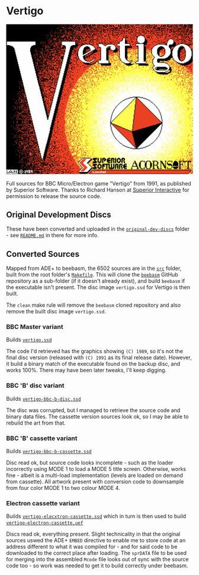 # Vertigo

![Vertigo title screen](Vertigo-titlescreen.png)

Full sources for BBC Micro/Electron game "Vertigo" from 1991, as published by Superior Software. Thanks to Richard Hanson at
[Superior Interactive](https://www.superiorinteractive.com/) for permission to release the source code. 

## Original Development Discs
These have been converted and uploaded in the [`original-dev-discs`](original-dev-discs) folder - see [`README.md`](original-dev-discs/README.md) in there for more info.

## Converted Sources
Mapped from ADE+ to beebasm, the 6502 sources are in the [`src`](src) folder, built from the root folder's [`Makefile`](Makefile). This will clone the [`beebasm`](https://github.com/stardot/beebasm) GitHub repository as a sub-folder (if it doesn't already exist), and build `beebasm` if the executable isn't present. The disc image `vertigo.ssd` for Vertigo is then built.

The `clean` make rule will remove the `beebasm` cloned repository and also remove the built disc image `vertigo.ssd`.

### BBC Master variant
Builds [`vertigo.ssd`](vertigo.ssd)

The code I'd retrieved has the graphics showing `(C) 1989`, so it's not the final disc version (released with `(C) 1991` as its final release date). However, it build a binary match of the executable found on the backup disc, and works 100%. There may have been later tweaks, I'll keep digging.

### BBC 'B' disc variant
Builds [`vertigo-bbc-b-disc.ssd`](vertigo-bbc-b-disc.ssd)

The disc was corrupted, but I managed to retrieve the source code and binary data files. The cassette version sources look ok, so I may be able to rebuild the art from that.

### BBC 'B' cassette variant
Builds [`vertigo-bbc-b-cassette.ssd`](vertigo-bbc-b-cassette.ssd)

Disc read ok, but source code looks incomplete - such as the loader incorrectly using MODE 1 to load a MODE 5 title screen. Otherwise, works fine - albeit is a multi-load implementation (levels are loaded on demand
from cassette). All artwork present with conversion code to downsample from
four color MODE 1 to two colour MODE 4.

### Electron cassette variant
Builds [`vertigo-elecxtron-cassette.ssd`](vertigo-electron-cassette.ssd) which in turn is then used to build [`vertigo-electron-cassette.uef`](vertigo-electron-cassette.uef)

Discs read ok, everything present. Slight technicality in that the original sources uswed the ADE+ `EMBED` directive to enable me to store code at an address different to what it was compiled for - and for said code to be downloaded to the correct place after loading. The `sprDATA` file to be used for merging into the assembled `Mcode` file looks out of sync with the source code too - so work was needed to get it to build correctly under beebasm.
